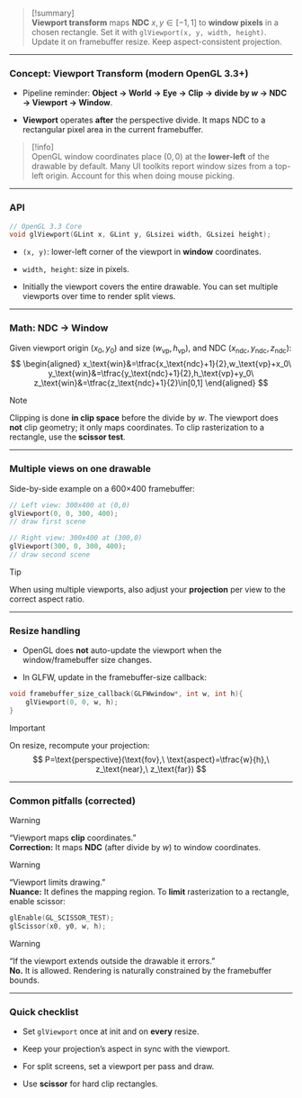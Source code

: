 > [!summary]  
> **Viewport transform** maps **NDC** $x,y\in[-1,1]$ to **window pixels** in a chosen rectangle. Set it with `glViewport(x, y, width, height)`. Update it on framebuffer resize. Keep aspect-consistent projection.

---

### Concept: Viewport Transform (modern OpenGL 3.3+)

- Pipeline reminder: **Object → World → Eye → Clip → divide by $w$ → NDC → Viewport → Window**.
    
- **Viewport** operates **after** the perspective divide. It maps NDC to a rectangular pixel area in the current framebuffer.
    

> [!info]  
> OpenGL window coordinates place $(0,0)$ at the **lower-left** of the drawable by default. Many UI toolkits report window sizes from a top-left origin. Account for this when doing mouse picking.

---

### API

```c
// OpenGL 3.3 Core
void glViewport(GLint x, GLint y, GLsizei width, GLsizei height);
```

- `(x, y)`: lower-left corner of the viewport in **window** coordinates.
    
- `width, height`: size in pixels.
    
- Initially the viewport covers the entire drawable. You can set multiple viewports over time to render split views.
    

---

### Math: NDC → Window

Given viewport origin $(x_0,y_0)$ and size $(w_\text{vp},h_\text{vp})$, and NDC $(x_\text{ndc},y_\text{ndc},z_\text{ndc})$:  
$$  
\begin{aligned}  
x_\text{win}&=\tfrac{x_\text{ndc}+1}{2},w_\text{vp}+x_0\  
y_\text{win}&=\tfrac{y_\text{ndc}+1}{2},h_\text{vp}+y_0\  
z_\text{win}&=\tfrac{z_\text{ndc}+1}{2}\in[0,1]  
\end{aligned}  
$$

> [!note]  
> Clipping is done **in clip space** before the divide by $w$. The viewport does **not** clip geometry; it only maps coordinates. To clip rasterization to a rectangle, use the **scissor test**.

---

### Multiple views on one drawable

Side-by-side example on a 600×400 framebuffer:

```c
// Left view: 300x400 at (0,0)
glViewport(0, 0, 300, 400);
// draw first scene

// Right view: 300x400 at (300,0)
glViewport(300, 0, 300, 400);
// draw second scene
```

> [!tip]  
> When using multiple viewports, also adjust your **projection** per view to the correct aspect ratio.

---

### Resize handling

- OpenGL does **not** auto-update the viewport when the window/framebuffer size changes.
    
- In GLFW, update in the framebuffer-size callback:
    

```c
void framebuffer_size_callback(GLFWwindow*, int w, int h){
    glViewport(0, 0, w, h);
}
```

> [!important]  
> On resize, recompute your projection:  
> $$ P=\text{perspective}(\text{fov},\ \text{aspect}=\tfrac{w}{h},\ z_\text{near},\ z_\text{far}) $$

---

### Common pitfalls (corrected)

> [!warning]  
> “Viewport maps **clip** coordinates.”  
> **Correction:** It maps **NDC** (after divide by $w$) to window coordinates.

> [!warning]  
> “Viewport limits drawing.”  
> **Nuance:** It defines the mapping region. To **limit** rasterization to a rectangle, enable scissor:
> 
> ```c
> glEnable(GL_SCISSOR_TEST);
> glScissor(x0, y0, w, h);
> ```

> [!warning]  
> “If the viewport extends outside the drawable it errors.”  
> **No.** It is allowed. Rendering is naturally constrained by the framebuffer bounds.

---

### Quick checklist

- Set `glViewport` once at init and on **every** resize.
    
- Keep your projection’s aspect in sync with the viewport.
    
- For split screens, set a viewport per pass and draw.
    
- Use **scissor** for hard clip rectangles.